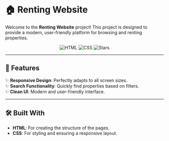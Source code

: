 # 🏠 Renting Website

Welcome to the **Renting Website** project! This project is designed to provide a modern, user-friendly platform for browsing and renting properties.  

<div align="center">
  <img src="https://img.shields.io/badge/HTML-5-orange" alt="HTML">
  <img src="https://img.shields.io/badge/CSS-3-blue" alt="CSS">
  <img src="https://img.shields.io/github/stars/your-username/renting-website?style=social" alt="Stars"> 
</div>

---

## 🌟 Features

✨ **Responsive Design**: Perfectly adapts to all screen sizes.    
✨ **Search Functionality**: Quickly find properties based on filters.  
✨ **Clean UI**: Modern and user-friendly interface.  

---

## 🛠️ Built With

- **HTML**: For creating the structure of the pages.  
- **CSS**: For styling and ensuring a responsive layout.  
